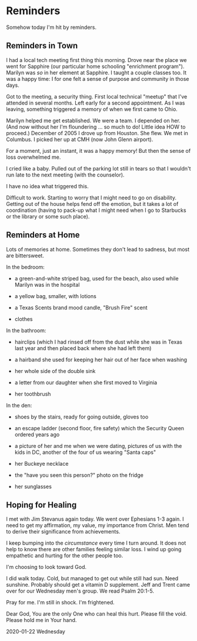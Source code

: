 # Reminders

Somehow today I'm hit by reminders.

## Reminders in Town

I had a local tech meeting first thing this morning.
Drove near the place we went for Sapphire (our particular home schooling
"enrichment program"). Marilyn was *so* in her element at Sapphire.
I taught a couple classes too. It was a happy time: I for one felt
a sense of purpose and community in those days.

Got to the meeting, a security thing. First local technical "meetup"
that I've attended in several months. Left early for a second appointment.
As I was leaving, something triggered a memory of when we first came to Ohio.

Marilyn helped me get established. We were a team.
I depended on her. (And now without her I'm floundering ... so much to do!
Little idea HOW to proceed.) December of 2005 I drove up from Houston.
She flew. We met in Columbus. I picked her up at CMH (now John Glenn airport).

For a moment, just an instant, it was a happy memory!
But then the sense of loss overwhelmed me.

I cried like a baby. Pulled out of the parking lot still in tears
so that I wouldn't run late to the next meeting (with the counselor).

I have no idea what triggered this.

Difficult to work.
Starting to worry that I might need to go on disability.
Getting out of the house helps fend off the emotion, but it takes
a lot of coordination (having to pack-up what I might need when I go
to Starbucks or the library or some such place).

## Reminders at Home

Lots of memories at home.
Sometimes they don't lead to sadness, but most are bittersweet.

In the bedroom:

* a green-and-white striped bag, used for the beach,
also used while Marilyn was in the hospital

* a yellow bag, smaller, with lotions

* a Texas Scents brand mood candle, "Brush Fire" scent

* clothes

In the bathroom:

* hairclips (which I had rinsed off from the dust while she was in Texas
last year and then placed back where she had left them)

* a hairband she used for keeping her hair out of her face
when washing

* her whole side of the double sink

* a letter from our daughter when she first moved to Virginia

* her toothbrush

In the den:

* shoes by the stairs, ready for going outside, gloves too

* an escape ladder (second floor, fire safety) which the Security Queen ordered years ago

* a picture of her and me when we were dating, pictures of us
with the kids in DC, another of the four of us wearing "Santa caps"

* her Buckeye necklace

* the "have you seen this person?" photo on the fridge

* her sunglasses

## Hoping for Healing

I met with Jim Stevanus again today. We went over Ephesians 1-3 again.
I need to get my affirmation, my value, my importance from Christ.
Men tend to derive their significance from achievements.

I keep bumping into the *circumstance* every time I turn around.
It does not help to know there are other families feeling similar loss.
I wind up going empathetic and hurting for the other people too.

I'm choosing to look toward God.

I did walk today. Cold, but managed to get out while still had sun.
Need sunshine. Probably should get a vitamin D supplement. Jeff and Trent
came over for our Wednesday men's group. We read Psalm 20:1-5.

Pray for me. I'm still in shock. I'm frightened.

Dear God, You are the only One who can heal this hurt.
Please fill the void. Please hold me in Your hand.

2020-01-22 Wednesday


